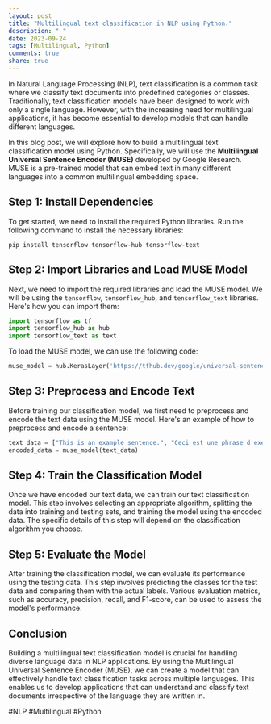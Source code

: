 ```yaml
---
layout: post
title: "Multilingual text classification in NLP using Python."
description: " "
date: 2023-09-24
tags: [Multilingual, Python]
comments: true
share: true
---
```


In Natural Language Processing (NLP), text classification is a common task where we classify text documents into predefined categories or classes. Traditionally, text classification models have been designed to work with only a single language. However, with the increasing need for multilingual applications, it has become essential to develop models that can handle different languages.

In this blog post, we will explore how to build a multilingual text classification model using Python. Specifically, we will use the **Multilingual Universal Sentence Encoder (MUSE)** developed by Google Research. MUSE is a pre-trained model that can embed text in many different languages into a common multilingual embedding space. 

## Step 1: Install Dependencies

To get started, we need to install the required Python libraries. Run the following command to install the necessary libraries:

```
pip install tensorflow tensorflow-hub tensorflow-text
```

## Step 2: Import Libraries and Load MUSE Model

Next, we need to import the required libraries and load the MUSE model. We will be using the `tensorflow`, `tensorflow_hub`, and `tensorflow_text` libraries. Here's how you can import them:

```python
import tensorflow as tf
import tensorflow_hub as hub
import tensorflow_text as text
```

To load the MUSE model, we can use the following code:

```python
muse_model = hub.KerasLayer('https://tfhub.dev/google/universal-sentence-encoder-multilingual/3')
```

## Step 3: Preprocess and Encode Text

Before training our classification model, we first need to preprocess and encode the text data using the MUSE model. Here's an example of how to preprocess and encode a sentence:

```python
text_data = ["This is an example sentence.", "Ceci est une phrase d'exemple.", "Dies ist ein Beispiel Satz."]
encoded_data = muse_model(text_data)
```

## Step 4: Train the Classification Model

Once we have encoded our text data, we can train our text classification model. This step involves selecting an appropriate algorithm, splitting the data into training and testing sets, and training the model using the encoded data. The specific details of this step will depend on the classification algorithm you choose.

## Step 5: Evaluate the Model

After training the classification model, we can evaluate its performance using the testing data. This step involves predicting the classes for the test data and comparing them with the actual labels. Various evaluation metrics, such as accuracy, precision, recall, and F1-score, can be used to assess the model's performance.

## Conclusion

Building a multilingual text classification model is crucial for handling diverse language data in NLP applications. By using the Multilingual Universal Sentence Encoder (MUSE), we can create a model that can effectively handle text classification tasks across multiple languages. This enables us to develop applications that can understand and classify text documents irrespective of the language they are written in.

#NLP #Multilingual #Python